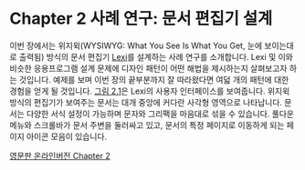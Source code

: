 # Chapter 2 사례 연구: 문서 편집기 설계
이번 장에서는 위지윅(WYSIWYG: What You See Is What You Get, 눈에 보이는대로 출력됨) 방식의 문서 편집기 [Lexi]()를 설계하는 사례 연구를 소개합니다. Lexi 및 이와 비슷한 응용프로그램 설계 문제에 디자인 패턴이 어떤 해법을 제시하는지 살펴보고자 하는 것입니다. 예제를 보며 이번 장의 끝부분까지 잘 따라왔다면 여덟 개의 패턴에 대한 경험을 얻게 될 것입니다. [그림 2.1](https://github.com/wonder13662/my-books/blob/writing/GOF-design-patterns/Chapter02/2-1.md#%EA%B7%B8%EB%A6%BC-21)은 Lexi의 사용자 인터페이스를 보여줍니다. 위지윅 방식의 편집기가 보여주는 문서는 대개 중앙에 커다란 사각형 영역으로 나타납니다. 문서는 다양한 서식 설정이 가능하며 문자와 그리팩을 마음대로 섞을 수 있습니다. 풀다운 메뉴와 스크롤바가 문서 주변을 둘러싸고 있고, 문서의 특정 페이지로 이동하게 되는 페이지 아이콘 모음이 있습니다.

[영문판 온라인버전 Chapter 2](https://www.cs.unc.edu/~stotts/GOF/hires/chap2.htm)